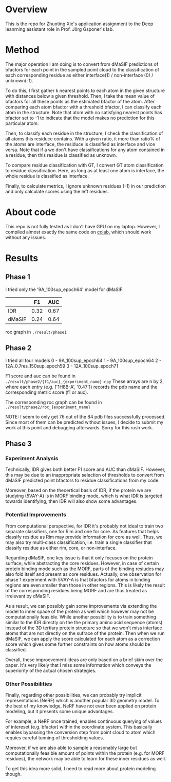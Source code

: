 # Overview
This is the repo for Zhuoting Xie's application assignment to the Deep
leanrning assistant role in Prof. Jörg Gsponer's lab.

# Method
The major operation I am doing is to convert from dMaSIF predictions of
bfactors for each point in the sampled point cloud to the classification
of each corresponding residue as either interface(1) / non-interface (0) /
unknown(-1).

To do this, I first gather k nearest points to each atom in the given
structure with distances below a given threshold. Then, I take the mean value
of bfactors for all these points as the estimated bfactor of the atom.
After comparing each atom bfactor with a threshold bfactor, I can classify
each atom in the structure. Note that atom with no satisfying nearest points
has bfactor set to -1 to indicate that the model makes no prediction for
this particular atom.

Then, to classify each residue in the structure, I check the classification
of all atoms this residuce contains. With a given ratio, it more than ratio%
of the atoms are interface, the residuce is classified as interface and vice
versa. Note that if a we don't have classifications for any atom contained
in a residue, then this residue is classified as unknown.

To compare residue classification with GT, I convert GT atom classification
to residue classification. Here, as long as at least one atom is interface,
the whole residue is classified as interface.

Finally, to calculate metrics, I ignore unknown residues (-1) in our prediction
and only calculate scores using the left residues.

# About code
This repo is not fully tested as I don't have GPU on my laptop. However,
I compiled almost exactly the same code on [colab](https://colab.research.google.com/drive/1kmgT0Y98yafi2nvr84UxMMcfddHQNOod), which should work without any issues.

# Results
## Phase 1
I tried only the '9A_100sup_epoch64' model for dMaSIF.

|        |  F1   |  AUC |
|--------|:-----:|-----:|
|  IDR   |  0.32 | 0.67 |
| dMaSIF |  0.24 | 0.64 |

roc graph in `./result/phase1`


## Phase 2
I tried all four models
0 - 9A_100sup_epoch64
1 - 9A_100sup_epoch64
2 - 12A_0.7res_150sup_epoch59
3 - 12A_100sup_epoch71

F1 score and auc can be found in `./result/phase2/{f1/auc}_{experiment_name}.npy`
These arrays are n by 2, where each entry (e.g. ['1H8B-A', '0.47']) records the
pdb name and the corresponding metric score (f1 or auc).

The corresponding roc graph can be found in `./result/phase2/roc_{experiment_name}`

NOTE: I seem to only get 76 out of the 84 pdb files successfully processed.
Since most of them can be predicted without issues, I decide to submit my
work at this point and debugging afterwards. Sorry for this rush work.

## Phase 3
### Experiment Analysis
Technically, IDR gives both better F1 score and AUC than dMaSIF. However,
this may be due to an inappropriate selection of thresholds to convert
from dMaSIF predicted point bfactors to residue classifications from my code.

Moreover, based on the theoertical basis of IDR, if the protein we are
studying (5VAY-A) is in MORF binding mode, which is what IDR is targeted
towards identifying, then IDR will also show some advantages.

### Potential Improvements
From computational perspective, for IDR it's probably not ideal to train two
separate classifiers, one for Rim and one for core. As features that helps
classify residue as Rim may provide information for core as well. Thus, we
may also try multi-class classification, i.e. train a single classifier that
classify residue as either rim, core, or non-interface.

Regarding dMaSIF, one key issue is that it only focuses on the protein surface,
while abstracting the core residues. However, in case of certain protein binding
mode such as the MORF, parts of the binding resiudes may also fold itself and
present as core residues. Actually, one observation for phase 1 experiment with
5VAY-A is that bfactors for atoms in binding regions are even smaller than
those in other regions. This is likely the result of the corresponding
residues being MORF and are thus treated as irrelevant by dMaSIF.

As a result, we can possibly gain some improvements via extending the model to
inner space of the protein as well which however may not be computationally
feasible. While another possibility is to train something similar to the IDR
directly on the the primary amino acid sequence (atoms) instead of the 3D
tertiary protein structure so that we won't miss interface atoms that are
not directly on the sufrace of the protein. Then when we run dMaSIF, we can
apply the score calculated for each atom as a correction score which gives
some further constraints on how atoms should be classified.

Overall, these improevement ideas are only based on a brief skim over the
paper. It's very likely that I miss some information which conveys the
superiority of the actual chosen strategies.

### Other Possibilities
Finally, regarding other possibilities, we can probably try implicit
representations (NeRF) which is another popular 3D geometry model. To the
best of my knowledge, NeRF have not ever been applied on protein modeling,
but it presents some unique advantages.

For example, a NeRF once trained, enables continuous querying of values of
intereset (e.g. bfactor) within the coordinate system. This basically enables
bypassing the conversion step from point cloud to atom which requies careful
tunning of thresholding values.

Moreover, if we are also able to sample a reasonably large but computationally
feasible amount of points within the protein (e.g. for MORF residues), the
network may be able to learn for these inner residues as well.

To get this idea more solid, I need to read more about protein modeling though.